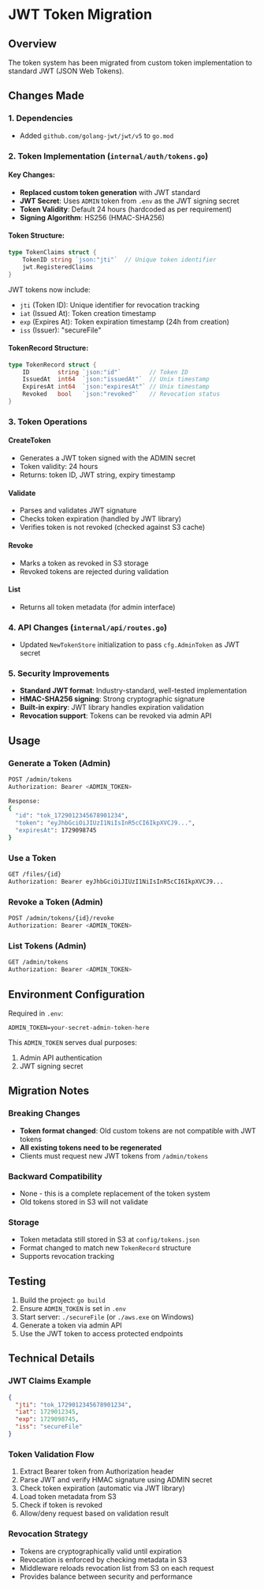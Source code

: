 # JWT Token Migration

## Overview
The token system has been migrated from custom token implementation to standard JWT (JSON Web Tokens).

## Changes Made

### 1. Dependencies
- Added `github.com/golang-jwt/jwt/v5` to `go.mod`

### 2. Token Implementation (`internal/auth/tokens.go`)

#### Key Changes:
- **Replaced custom token generation** with JWT standard
- **JWT Secret**: Uses `ADMIN` token from `.env` as the JWT signing secret
- **Token Validity**: Default 24 hours (hardcoded as per requirement)
- **Signing Algorithm**: HS256 (HMAC-SHA256)

#### Token Structure:
```go
type TokenClaims struct {
    TokenID string `json:"jti"`  // Unique token identifier
    jwt.RegisteredClaims
}
```

JWT tokens now include:
- `jti` (Token ID): Unique identifier for revocation tracking
- `iat` (Issued At): Token creation timestamp
- `exp` (Expires At): Token expiration timestamp (24h from creation)
- `iss` (Issuer): "secureFile"

#### TokenRecord Structure:
```go
type TokenRecord struct {
    ID        string `json:"id"`        // Token ID
    IssuedAt  int64  `json:"issuedAt"`  // Unix timestamp
    ExpiresAt int64  `json:"expiresAt"` // Unix timestamp
    Revoked   bool   `json:"revoked"`   // Revocation status
}
```

### 3. Token Operations

#### CreateToken
- Generates a JWT token signed with the ADMIN secret
- Token validity: 24 hours
- Returns: token ID, JWT string, expiry timestamp

#### Validate
- Parses and validates JWT signature
- Checks token expiration (handled by JWT library)
- Verifies token is not revoked (checked against S3 cache)

#### Revoke
- Marks a token as revoked in S3 storage
- Revoked tokens are rejected during validation

#### List
- Returns all token metadata (for admin interface)

### 4. API Changes (`internal/api/routes.go`)
- Updated `NewTokenStore` initialization to pass `cfg.AdminToken` as JWT secret

### 5. Security Improvements
- **Standard JWT format**: Industry-standard, well-tested implementation
- **HMAC-SHA256 signing**: Strong cryptographic signature
- **Built-in expiry**: JWT library handles expiration validation
- **Revocation support**: Tokens can be revoked via admin API

## Usage

### Generate a Token (Admin)
```bash
POST /admin/tokens
Authorization: Bearer <ADMIN_TOKEN>

Response:
{
  "id": "tok_1729012345678901234",
  "token": "eyJhbGciOiJIUzI1NiIsInR5cCI6IkpXVCJ9...",
  "expiresAt": 1729098745
}
```

### Use a Token
```bash
GET /files/{id}
Authorization: Bearer eyJhbGciOiJIUzI1NiIsInR5cCI6IkpXVCJ9...
```

### Revoke a Token (Admin)
```bash
POST /admin/tokens/{id}/revoke
Authorization: Bearer <ADMIN_TOKEN>
```

### List Tokens (Admin)
```bash
GET /admin/tokens
Authorization: Bearer <ADMIN_TOKEN>
```

## Environment Configuration

Required in `.env`:
```env
ADMIN_TOKEN=your-secret-admin-token-here
```

This `ADMIN_TOKEN` serves dual purposes:
1. Admin API authentication
2. JWT signing secret

## Migration Notes

### Breaking Changes
- **Token format changed**: Old custom tokens are not compatible with JWT tokens
- **All existing tokens need to be regenerated**
- Clients must request new JWT tokens from `/admin/tokens`

### Backward Compatibility
- None - this is a complete replacement of the token system
- Old tokens stored in S3 will not validate

### Storage
- Token metadata still stored in S3 at `config/tokens.json`
- Format changed to match new `TokenRecord` structure
- Supports revocation tracking

## Testing

1. Build the project: `go build`
2. Ensure `ADMIN_TOKEN` is set in `.env`
3. Start server: `./secureFile` (or `./aws.exe` on Windows)
4. Generate a token via admin API
5. Use the JWT token to access protected endpoints

## Technical Details

### JWT Claims Example
```json
{
  "jti": "tok_1729012345678901234",
  "iat": 1729012345,
  "exp": 1729098745,
  "iss": "secureFile"
}
```

### Token Validation Flow
1. Extract Bearer token from Authorization header
2. Parse JWT and verify HMAC signature using ADMIN secret
3. Check token expiration (automatic via JWT library)
4. Load token metadata from S3
5. Check if token is revoked
6. Allow/deny request based on validation result

### Revocation Strategy
- Tokens are cryptographically valid until expiration
- Revocation is enforced by checking metadata in S3
- Middleware reloads revocation list from S3 on each request
- Provides balance between security and performance
